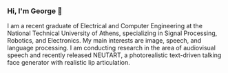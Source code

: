 ### Hi, I'm George 👋

I am a recent graduate of Electrical and Computer Engineering at the National Technical University of Athens, specializing in Signal Processing, Robotics, and Electronics. My main interests are image, speech, and language processing. I am conducting research in the area of audiovisual speech and recently released NEUTART, a photorealistic text-driven talking face generator with realistic lip articulation.

<!--
Here are some ideas to get you started:

- 🔭 I’m currently working on ...
- 🌱 I’m currently learning ...
- 👯 I’m looking to collaborate on ...
- 🤔 I’m looking for help with ...
- 💬 Ask me about ...
- 📫 How to reach me: ...
- 😄 Pronouns: ...
- ⚡ Fun fact: ...
-->
